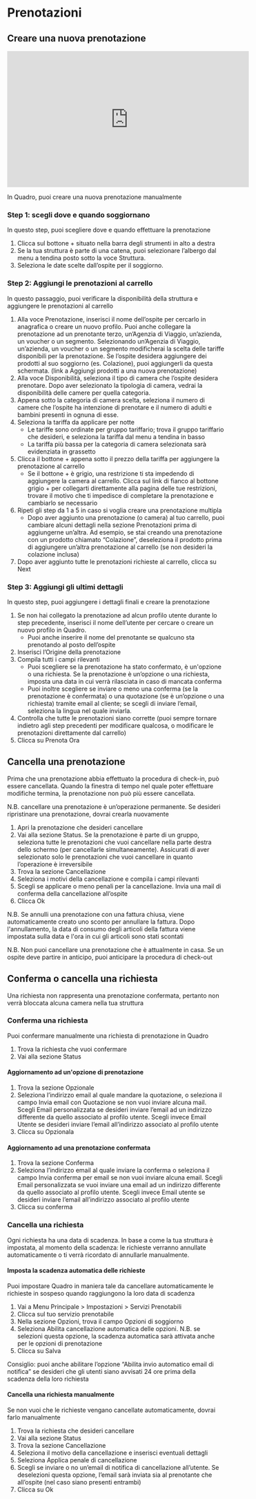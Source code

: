 # Prenotazioni

## Creare una nuova prenotazione

<iframe width="560" height="315" src="https://www.youtube.com/embed/ZYY-bvewJUo" frameborder="0" allow="accelerometer; autoplay; clipboard-write; encrypted-media; gyroscope; picture-in-picture" allowfullscreen></iframe>

In Quadro, puoi creare una nuova prenotazione manualmente

### Step 1: scegli dove e quando soggiornano

In questo step, puoi scegliere dove e quando effettuare la prenotazione

1. Clicca sul bottone + situato nella barra degli strumenti in alto a destra
2. Se la tua struttura è parte di una catena, puoi selezionare l’albergo dal menu a tendina posto sotto la voce Struttura.
3. Seleziona le date scelte dall’ospite per il soggiorno.

### Step 2: Aggiungi le prenotazioni al carrello

In questo passaggio, puoi verificare la disponibilità della struttura e aggiungere le prenotazioni al carrello

1. Alla voce Prenotazione, inserisci il nome dell’ospite per cercarlo in anagrafica o creare un nuovo profilo. Puoi anche  collegare la prenotazione ad un prenotante terzo, un’Agenzia di Viaggio, un’azienda, un voucher o un segmento. Selezionando un’Agenzia di Viaggio, un’azienda, un voucher o un segmento modificherai la scelta    delle tariffe disponibili per la prenotazione. Se l’ospite desidera aggiungere dei prodotti al suo soggiorno (es. Colazione), puoi aggiungerli da questa schermata. (link a Aggiungi prodotti a una nuova prenotazione)
2. Alla voce Disponibilità, seleziona il tipo di camera che l’ospite desidera prenotare. Dopo aver selezionato la tipologia di camera, vedrai la disponibilità delle camere per quella categoria.
3. Appena sotto la categoria di camera scelta, seleziona il numero di camere che l’ospite ha intenzione di prenotare e il numero di adulti e bambini presenti in ognuna di esse.
4. Seleziona la tariffa da applicare per notte
    * Le tariffe sono ordinate per gruppo tariffario; trova il gruppo tariffario che desideri, e seleziona la tariffa dal menu a tendina in basso
    * La tariffa più bassa per la categoria di camera selezionata sarà evidenziata in grassetto
5. Clicca il bottone + appena sotto il prezzo della tariffa per aggiungere la prenotazione al carrello
    * Se il bottone + è grigio, una restrizione ti sta impedendo di aggiungere la camera al carrello. Clicca sul link di fianco al bottone grigio + per collegarti direttamente alla pagina delle tue restrizioni, trovare il motivo che ti impedisce di completare la prenotazione e cambiarlo se necessario
6. Ripeti gli step da 1 a 5 in caso si voglia creare una prenotazione multipla
    * Dopo aver aggiunto una prenotazione (o camera) al tuo carrello, puoi cambiare alcuni dettagli nella sezione Prenotazioni prima di aggiungerne un’altra. Ad esempio, se stai creando una prenotazione con un prodotto chiamato “Colazione”, deseleziona il prodotto prima di aggiungere un’altra prenotazione al carrello (se non desideri la colazione inclusa)
7. Dopo aver aggiunto tutte le prenotazioni richieste al carrello, clicca su Next

### Step 3: Aggiungi gli ultimi dettagli

In questo step, puoi aggiungere i dettagli finali e creare la prenotazione

1. Se non hai collegato la prenotazione ad alcun profilo utente durante lo step precedente, inserisci il nome dell’utente per cercare o creare un nuovo profilo in Quadro.
    * Puoi anche inserire il nome del prenotante se qualcuno sta prenotando al posto dell’ospite
2. Inserisci l’Origine della prenotazione
3. Compila tutti i campi rilevanti
    * Puoi scegliere se la prenotazione ha stato confermato, è un'opzione o una richiesta. Se la prenotazione è un’opzione o una richiesta, imposta una data in cui verrà rilasciata in caso di mancata conferma
    * Puoi inoltre scegliere se inviare o meno una conferma (se la prenotazione è confermata) o una quotazione (se è un’opzione o una richiesta) tramite email al cliente; se scegli di inviare l’email, seleziona la lingua nel quale inviarla.
4. Controlla che tutte le prenotazioni siano corrette (puoi sempre tornare indietro agli step precedenti per modificare qualcosa, o modificare le prenotazioni direttamente dal carrello)
5. Clicca su Prenota Ora

## Cancella una prenotazione

Prima che una prenotazione abbia effettuato la procedura di check-in, può essere cancellata. Quando la finestra di tempo nel quale poter effettuare modifiche termina, la prenotazione non può più essere cancellata.

N.B. cancellare una prenotazione è un’operazione permanente. Se desideri ripristinare una prenotazione, dovrai crearla nuovamente

1. Apri la prenotazione che desideri cancellare
2. Vai alla sezione Status. Se la prenotazione è parte di un gruppo, seleziona tutte le prenotazioni che vuoi cancellare nella parte destra dello schermo (per cancellarle simultaneamente). Assicurati di aver selezionato solo le prenotazioni che vuoi cancellare in quanto l’operazione è irreversibile
3. Trova la sezione Cancellazione
4. Seleziona i motivi della cancellazione e compila i campi rilevanti
5. Scegli se applicare o meno penali per la cancellazione. Invia una mail di conferma della cancellazione all’ospite
6. Clicca Ok

N.B. Se annulli una prenotazione con una fattura chiusa, viene automaticamente creato uno sconto per annullare la fattura. Dopo l'annullamento, la data di consumo degli articoli della fattura viene impostata sulla data e l'ora in cui gli articoli sono stati scontati

N.B. Non puoi cancellare una prenotazione che è attualmente in casa. Se un ospite deve partire in anticipo, puoi anticipare la procedura di check-out

## Conferma o cancella una richiesta

Una richiesta non rappresenta una prenotazione confermata, pertanto non verrà bloccata alcuna camera nella tua struttura

### Conferma una richiesta

Puoi confermare manualmente una richiesta di prenotazione in Quadro

1. Trova la richiesta che vuoi confermare
2. Vai alla sezione Status

#### Aggiornamento ad un'opzione di prenotazione

1. Trova la sezione Opzionale
2. Seleziona l’indirizzo email al quale mandare la quotazione, o seleziona il campo Invia email con Quotazione se non vuoi inviare alcuna mail. Scegli Email personalizzata se desideri inviare l’email ad un indirizzo differente da quello associato al profilo utente. Scegli invece Email Utente se desideri inviare l’email all’indirizzo associato al profilo utente
3. Clicca su Opzionala

#### Aggiornamento ad una prenotazione confermata

1. Trova la sezione Conferma
2. Seleziona l’indirizzo email al quale inviare la conferma o seleziona il campo Invia conferma per email se non vuoi inviare alcuna email. Scegli Email personalizzata se vuoi inviare una email ad un indirizzo differente da quello associato al profilo utente. Scegli invece Email utente se desideri inviare l’email all’indirizzo associato al profilo utente
3. Clicca su conferma

### Cancella una richiesta

Ogni richiesta ha una data di scadenza. In base a come la tua struttura è impostata, al momento della scadenza: le richieste verranno annullate automaticamente o ti verrà ricordato di annullarle manualmente.

#### Imposta la scadenza automatica delle richieste

Puoi impostare Quadro in maniera tale da cancellare automaticamente le richieste in sospeso quando raggiungono la loro data di scadenza

1. Vai a Menu Principale > Impostazioni > Servizi Prenotabili
2. Clicca sul tuo servizio prenotabile
3. Nella sezione Opzioni, trova il campo Opzioni di soggiorno
5. Seleziona Abilita cancellazione automatica delle opzioni. N.B. se selezioni questa opzione, la scadenza automatica sarà attivata anche per le opzioni di prenotazione
6. Clicca su Salva

Consiglio: puoi anche abilitare l’opzione “Abilita invio automatico email di notifica” se desideri che gli utenti siano avvisati 24 ore prima della scadenza della loro richiesta

#### Cancella una richiesta manualmente

Se non vuoi che le richieste vengano cancellate automaticamente, dovrai farlo manualmente

1. Trova la richiesta che desideri cancellare 
2. Vai alla sezione Status
3. Trova la sezione Cancellazione
4. Seleziona il motivo della cancellazione e inserisci eventuali dettagli
5. Seleziona Applica penale di cancellazione
6. Scegli se inviare o no un’email di notifica di cancellazione all’utente. Se deselezioni questa opzione, l’email sarà inviata sia al prenotante che all’ospite (nel caso siano presenti entrambi)
7. Clicca su Ok
